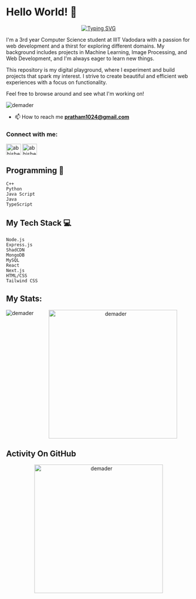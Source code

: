 # Hello World! 👋
<p align="center">
<a href="https://git.io/typing-svg"><img src="https://readme-typing-svg.demolab.com?font=Fira+Code&size=29&pause=1000&color=45B8F7&random=false&width=435&lines=Front-end+Developer;Back-end+Developer;Full-Stack+Web+Developer;Machine+Learning+Engineer+;AI+%7C+ML+Enthusiast;" alt="Typing SVG" /></a>
</p>
I'm a 3rd year Computer Science student at IIIT Vadodara with a passion for web development and a thirst for exploring different domains. My background includes projects in Machine Learning, Image Processing, and Web Development, and I'm always eager to learn new things.

This repository is my digital playground, where I experiment and build projects that spark my interest. I strive to create beautiful and efficient web experiences with a focus on functionality.

Feel free to browse around and see what I'm working on!

<p align="left"> <img src="https://komarev.com/ghpvc/?username=prathameshppawar&label=Profile%20views&color=0e75b6&style=flat" alt="demader" /> </p>


- 📫 How to reach me **pratham1024@gmail.com**

<h3 align="left">Connect with me:</h3>
<p align="left">
<a href="https://twitter.com/Prathamesh0043" target="blank"><img align="center" src="https://raw.githubusercontent.com/rahuldkjain/github-profile-readme-generator/master/src/images/icons/Social/twitter.svg" alt="abhishe18952604" height="30" width="40" /></a>
<a href="https://linkedin.com/in/prathameshppawar" target="blank"><img align="center" src="https://raw.githubusercontent.com/rahuldkjain/github-profile-readme-generator/master/src/images/icons/Social/linked-in-alt.svg" alt="abhishekgovind" height="30" width="40" /></a>

## Programming 🤯
```text
C++
Python
Java Script
Java
TypeScript
```


## My Tech Stack 💻

```text
Node.js
Express.js
ShadCDN
MongoDB
MySQL   
React        
Next.js      
HTML/CSS
Tailwind CSS  
```
## My Stats:
  
<p align="left"><img align="left" src="https://github-readme-stats.vercel.app/api/top-langs?username=prathameshppawar&show_icons=true&locale=en&layout=compact&theme=dark&hide_border=false&stroke=f53b3b" alt="demader"  /></p>

<p align="center"><img align="center" src="https://github-readme-stats.vercel.app/api?username=prathameshppawar&show_icons=true&locale=en&theme=dark&hide_border=false&stroke=f53b3b" alt="demader" width="350" hight="150" /></p>

## Activity On GitHub
<p align="center"><img align="center" src="https://github-readme-streak-stats.herokuapp.com/?user=prathameshppawar&&theme=dark&hide_border=false&stroke=f53b3b" alt="demader" width="350" hight="150" /></p>


